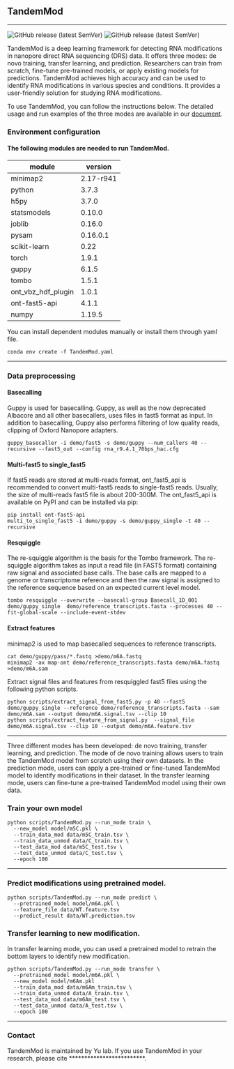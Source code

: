 ## TandemMod
---
![GitHub release (latest SemVer)](https://img.shields.io/badge/Version-v1.0-yellowgreen) ![GitHub release (latest SemVer)](https://img.shields.io/badge/Language-python-yellowgreen)

TandemMod is a deep learning framework for detecting RNA modifications in nanopore direct RNA sequencing (DRS) data. It offers three modes: de novo training, transfer learning, and prediction. Researchers can train from scratch, fine-tune pre-trained models, or apply existing models for predictions. TandemMod achieves high accuracy and can be used to identify RNA modifications in various species and conditions. It provides a user-friendly solution for studying RNA modifications.

To use TandemMod, you can follow the instructions below. The detailed usage and run examples of the three modes are available in our [document](https://yulab2021.github.io/TandemMod_document).

### Environment configuration
#### The following modules are needed to run TandemMod. 

module | version
---|---
minimap2 | 2.17-r941
python                               |3.7.3
h5py                               |3.7.0
statsmodels                        |0.10.0
joblib                        |0.16.0
pysam                         |0.16.0.1
scikit-learn              |0.22 
torch                     |1.9.1
guppy                     |6.1.5
tombo                     |1.5.1
ont_vbz_hdf_plugin        |1.0.1
ont-fast5-api             |4.1.1
numpy                     |1.19.5

You can install dependent modules manually or install them through yaml file.
```
conda env create -f TandemMod.yaml
```
---
### Data preprocessing
#### Basecalling
Guppy is used for basecalling. Guppy, as well as the now deprecated Albacore and all other basecallers, uses files in fast5 format as input. In addition to basecalling, Guppy also performs filtering of low quality reads, clipping of Oxford Nanopore adapters.
```
guppy_basecaller -i demo/fast5 -s demo/guppy --num_callers 40 --recursive --fast5_out --config rna_r9.4.1_70bps_hac.cfg
```
#### Multi-fast5 to single_fast5
If fast5 reads are stored at multi-reads format, ont_fast5_api is recommended to convert multi-fast5 reads to single-fast5 reads. Usually, the size of multi-reads fast5 file is about 200-300M. The ont_fast5_api is available on PyPI and can be installed via pip:
```
pip install ont-fast5-api
multi_to_single_fast5 -i demo/guppy -s demo/guppy_single -t 40 --recursive 
```
#### Resquiggle
The re-squiggle algorithm is the basis for the Tombo framework. The re-squiggle algorithm takes as input a read file (in FAST5 format) containing raw signal and associated base calls. The base calls are mapped to a genome or transcriptome reference and then the raw signal is assigned to the reference sequence based on an expected current level model.
```
tombo resquiggle --overwrite --basecall-group Basecall_1D_001 demo/guppy_single  demo/reference_transcripts.fasta --processes 40 --fit-global-scale --include-event-stdev
```
#### Extract features
minimap2 is used to map basecalled sequences to reference transcripts.
```
cat demo/guppy/pass/*.fastq >demo/m6A.fastq
minimap2 -ax map-ont demo/reference_transcripts.fasta demo/m6A.fastq >demo/m6A.sam
```
Extract signal files and features from resquiggled fast5 files using the following python scripts.
```
python scripts/extract_signal_from_fast5.py -p 40 --fast5 demo/guppy_single --reference demo/reference_transcripts.fasta --sam demo/m6A.sam --output demo/m6A.signal.tsv --clip 10
python scripts/extract_feature_from_signal.py  --signal_file demo/m6A.signal.tsv --clip 10 --output demo/m6A.feature.tsv
```

---
Three different modes has been developed: de novo training, transfer learning, and prediction. The mode of de novo training allows users to train the TandemMod model from scratch using their own datasets. In the prediction mode, users can apply a pre-trained or fine-tuned TandemMod model to identify modifications in their dataset. In the transfer learning mode, users can fine-tune a pre-trained TandemMod model using their own data. 
### Train your own model
```
python scripts/TandemMod.py --run_mode train \
  --new_model model/m5C.pkl \
  --train_data_mod data/m5C_train.tsv \
  --train_data_unmod data/C_train.tsv \
  --test_data_mod data/m5C_test.tsv \
  --test_data_unmod data/C_test.tsv \
  --epoch 100
```
---
### Predict modifications using pretrained model.
```
python scripts/TandemMod.py --run_mode predict \
  --pretrained_model model/m6A.pkl \
  --feature_file data/WT.feature.tsv
  --predict_result data/WT.prediction.tsv
```

### Transfer learning to new modification.
In transfer learning mode, you can used a pretrained model to retrain the bottom layers to identify new modification.
```
python scripts/TandemMod.py --run_mode transfer \
  --pretrained_model model/m6A.pkl \
  --new_model model/m6Am.pkl
  --train_data_mod data/m6Am_train.tsv \
  --train_data_unmod data/A_train.tsv \
  --test_data_mod data/m6Am_test.tsv \
  --test_data_unmod data/A_test.tsv \
  --epoch 100
```
---
### Contact
TandemMod is maintained by Yu lab.
If you use TandemMod in your research, please cite *************************.


